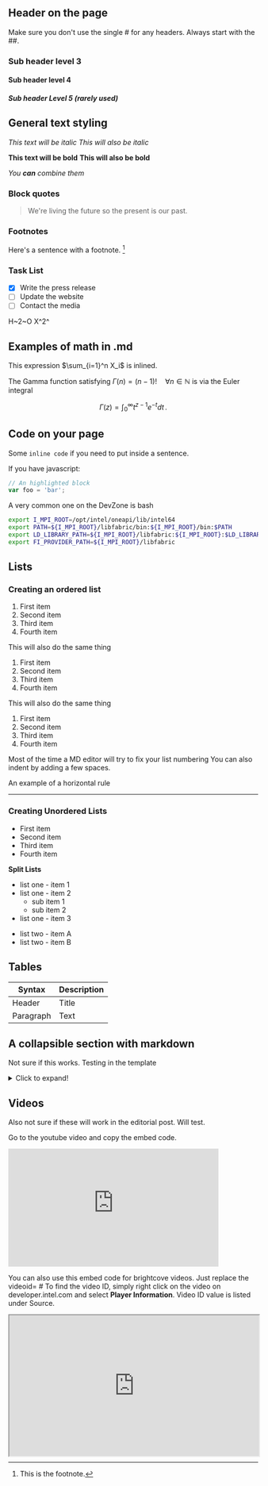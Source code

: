 ## Header on the page
Make sure you don't use the single # for any headers. 
Always start with the ##.

### Sub header level 3
#### Sub header level 4
##### Sub header Level 5 (rarely used) 


## General text styling

*This text will be italic*
_This will also be italic_

**This text will be bold**
__This will also be bold__

_You **can** combine them_

### Block quotes
> We're living the future so
> the present is our past.

### Footnotes
Here's a sentence with a footnote. [^1]  
  
[^1]: This is the footnote.

### Task List
- [x] Write the press release  
- [ ] Update the website  
- [ ] Contact the media

H~2~O
X^2^


## Examples of math in .md

This expression $\sum_{i=1}^n X_i$ is inlined.

The Gamma function satisfying $\Gamma(n) = (n-1)!\quad\forall
n\in\mathbb N$ is via the Euler integral

$$
\Gamma(z) = \int_0^\infty t^{z-1}e^{-t}dt\,.
$$

## Code on your page
Some `inline code` if you need to put inside a sentence.

If you have javascript:
```javascript
// An highlighted block
var foo = 'bar';
```

A very common one on the DevZone is bash
```bash
export I_MPI_ROOT=/opt/intel/oneapi/lib/intel64
export PATH=${I_MPI_ROOT}/libfabric/bin:${I_MPI_ROOT}/bin:$PATH
export LD_LIBRARY_PATH=${I_MPI_ROOT}/libfabric:${I_MPI_ROOT}:$LD_LIBRARY_PATH
export FI_PROVIDER_PATH=${I_MPI_ROOT}/libfabric
```

## Lists
### Creating an ordered list
1. First item  
2. Second item  
3. Third item  
4. Fourth item

This will also do the same thing
1. First item  
1. Second item  
1. Third item  
1. Fourth item

This will also do the same thing
1. First item  
8. Second item  
3. Third item  
5. Fourth item

Most of the time a MD editor will try to fix your list numbering
You can also indent by adding a few spaces.

An example of a horizontal rule
***

### Creating Unordered Lists
- First item  
- Second item  
- Third item  
- Fourth item

**Split Lists**
- list one - item 1
- list one - item 2
   - sub item 1
   - sub item 2
- list one - item 3
<!-- -->
- list two - item A
- list two - item B


## Tables

| Syntax | Description |  
| ----------- | ----------- |  
| Header | Title |  
| Paragraph | Text |


## A collapsible section with markdown
Not sure if this works. Testing in the template
<details>
  <summary>Click to expand!</summary>
  <br>
  1. A numbered
  2. list
     * With some
     * Sub bullets
</details>


## Videos
Also not sure if these will work in the editorial post. Will test.

Go to the youtube video and copy the embed code. 
<iframe width="424" height="238" src="https://www.youtube.com/embed/c7st0drv54U" title="YouTube video player" frameborder="0" allow="accelerometer; autoplay; clipboard-write; encrypted-media; gyroscope; picture-in-picture" allowfullscreen></iframe>


You can also use this embed code for brightcove videos. Just replace the videoid= #
To find the video ID, simply right click on the video on developer.intel.com and select **Player Information**. Video ID value is listed under Source.

<div style="position: relative; display: block; max-width: 900px;"><div style="padding-top: 56.25%;"><iframe src="https://players.brightcove.net/740838651001/default_default/index.html?videoId=6286027295001" allowfullscreen="" allow="encrypted-media" style="position: absolute; top: 0px; right: 0px; bottom: 0px; left: 0px; width: 100%; height: 100%;"></iframe></div></div>
